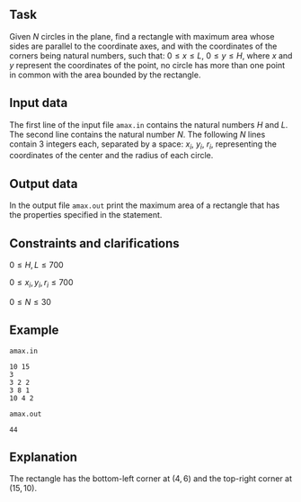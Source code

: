 ## Task

Given $N$ circles in the plane, find a rectangle with maximum area whose sides are parallel to the coordinate axes, and with the coordinates of the corners being natural numbers, such that:
$0 \leq x \leq L$, $0 \leq y \leq H$, where $x$ and $y$ represent the coordinates of the point,
no circle has more than one point in common with the area bounded by the rectangle.

## Input data

The first line of the input file `amax.in` contains the natural numbers $H$ and $L$.
The second line contains the natural number $N$.
The following $N$ lines contain 3 integers each, separated by a space: $x_i$, $y_i$, $r_i$, representing the coordinates of the center and the radius of each circle.

## Output data

In the output file `amax.out` print the maximum area of a rectangle that has the properties specified in the statement.

## Constraints and clarifications

$0 \leq H, L \leq 700$ 

$0 \leq x_i, y_i, r_i \leq 700$ 

$0 \leq N \leq 30$

## Example

`amax.in`

```
10 15
3
3 2 2
3 8 1
10 4 2
```

`amax.out`

```
44
```

## Explanation

The rectangle has the bottom-left corner at $(4,6)$ and the top-right corner at $(15,10)$.